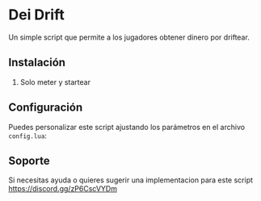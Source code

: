 # Dei Drift

Un simple script que permite a los jugadores obtener dinero por driftear.

## Instalación

1. Solo meter y startear

## Configuración

Puedes personalizar este script ajustando los parámetros en el archivo `config.lua`:

## Soporte
Si necesitas ayuda o quieres sugerir una implementacion para este script
https://discord.gg/zP6CscVYDm
